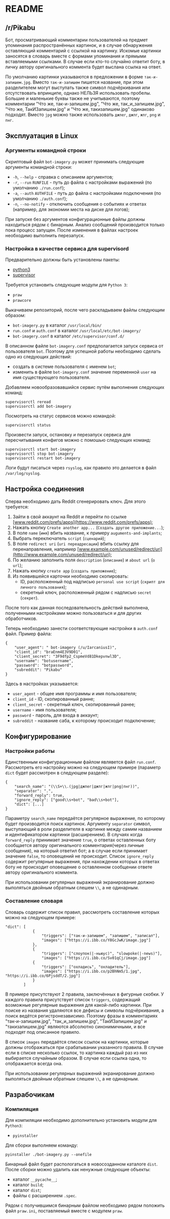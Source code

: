 # README

## /r/Pikabu

Бот, просматривающий комментарии пользователей на предмет упоминания распространённых картинок, и в случае обнаружения оставляющий комментарий с ссылкой на картинку. Искомые картинки заносятся в словарь вместе с формами упоминания и прямыми вставляемыми ссылками. В случае если кто-то случайно ответит боту, в личку автору оригинального коммента будет выслана ссылка на ответ.

По умолчанию картинки указываются в предложении в форме ```так-и-запишем.jpg```. Вместо ```так-и-запишем``` пишется название,  при этом разделителем могут выступать также символ подчёркивания или отсутствовать впринципе, однако НЕЛЬЗЯ использовать пробелы. Большие и маленькие буквы также не учитываются, поэтому комментарии "Что же, так-и-запишем.jpg", "Что же, так_и_запишем.jpg", "Что же, ТакИЗапишем.jpg" и "Что же, такизапишем.jpg" одинаково подходят.  Вместо ```jpg``` можно также использовать ```джпег```, ```джпг```, ```жпг```, ```png``` и ```пнг```.

## Эксплуатация в Linux

### Аргументы командной строки

Скриптовый файл ```bot-imagery.py``` может принимать следующие аргументы командной строки:
 - ```-h```, ```--help``` - справка с описанием аргументов;
 - ```-r```, ```--run``` ```RUNFILE``` - путь до файла с настройками выражений (по умолчанию ```./run.conf```);
 - ```-a```, ```--auth``` ```AUTHFILE``` - путь до файла с настройками подключения (по умолчанию ```./auth.conf```);
 - ```-n```, ```--no-notify``` - отключить сообщения о событиях и ответах (например, для экономии места на диске для логов);

При запуске без аргументов конфигурационные файлы должны находиться рядом с бинарным. Анализ сообщений производится только пока процесс запущен. После изменения в файлах настроек необходимо выполнить перезапуск.

### Настройка в качестве сервиса для supervisord

Предварительно должны быть установлены пакеты:
 - [python3](https://www.python.org/)
 - [supervisor](http://supervisord.org/)

Требуется установить следующие модули для ```Python 3```:
 - ```praw```
 - ```prawcore```

Выкачиваем репозиторий, после чего раскладываем файлы следующим образом:
 - ```bot-imagery.py``` в каталог ```/usr/local/bin/```
 - ```run.conf``` и ```auth.conf``` в каталог ```/usr/local/etc/bot-imagery/```
 - ```bot-imagery.conf``` в каталог ```/etc/supervisor/conf.d/```

В описанном файле ```bot-imagery.conf``` предполагается запуск сервиса от пользователя ```bot```. 
Поэтому для успешной работы необходимо сделать одно из следующих действий:
 - создать в системе пользователя с именем ```bot```;
 - изменить в файле ```bot-imagery.conf``` значение переменной ```user``` на имя существующего пользователя.

Добавляем новообразовавшийся сервис путём выполнения следующих команд:
```
supervisorctl reread
supervisorctl add bot-imagery
```

Посмотреть на статус сервисов можно командой:
```
supervisorctl status
```

Произвести запуск, остановку и перезапуск сервиса для пересчитывания конфигов можно с помошью следующих команд:
```
supervisorctl start bot-imagery
supervisorctl stop bot-imagery
supervisorctl restart bot-imagery
```

Логи будут писаться через ```rsyslog```, как правило это делается в файл ```/var/log/syslog```.

## Настройка соединения

Сперва необходимо дать Reddit сгенерировать ключ. Для этого требуется:
1. Зайти в свой аккаунт на Reddit и перейти по ссылке [www.reddit.com/prefs/apps](https://www.reddit.com/prefs/apps);
1. Нажать кнопку ```Create another app...``` (```Создать другое приложение...```);
1. В поле ```name``` (```имя```) вбить название, к примеру ```auguments-and-implants```;
1. Выбрать переключатель ```script``` (```сценарий```);
1. В поле ```redirect uri``` (```uri переадресации```) вбить ссылку для перенаправления, например [www.example.com/unused/redirect/uri](http://www.example.com/unused/redirect/uri);
1. По желанию заполнить поля ```description``` (```описание```) и ```about url``` (```о url```);
1. Нажать кнопку ```create app``` (```создать приложение```);
1. Из появившейся карточки необходимо скопировать:
    - ID, расположенный под надписью ```personal use script``` (```скрипт для личного пользования```);
    - секретный ключ, расположенный рядом с надписью ```secret``` (```секрет```).

После того как данная последовательность действий выполнена, полученными настройками можно пользоваться и для других обработчиков.

Теперь необходимо занести соответствующие настройки в ```auth.conf``` файл. Пример файла:
```
{
    "user_agent": " bot-imagery (/u/IarcaniusI)",
    "client_id": "braEnm4E3V9D01",
    "client_secret": "3F9dfp2_CspmeVd81Dkepvnwl3D",
    "username": "botusername",
    "password": "botpassword",
    "subreddit": "Pikabu"
}
```
Здесь в настройках указывается:
 - ```user_agent``` - общее имя программы и имя пользователя;
 - ```client_id``` - ID, скопированный ранне;
 - ```client_secret``` - секретный ключ, скопированный ранее;
 - ```username``` - имя пользователя;
 - ```password``` - пароль, для входа в аккаунт;
 - ```subreddit``` - название саба, к которому происходит подключение;

## Конфигурирование

### Настройки работы

Единственным конфигурационным файлом являвется файл ```run.conf```. Рассмотреть его настройку можно на следующем примере (параметр ```dict``` будет рассмотрен в следующем разделе):

```
{
    "search_name": "(\\S+\\.(jpg|джпег|джпг|жпг|png|пнг))",
    "separator": ".",
    "forward_reply": true,
    "ignore_reply": ["good\\s+bot", "bad\\s+bot"],
    "dict": [...]
}
```

Параметру ```search_name``` передаётся регулярное выражение, по которому будет производится поиск картинок.
Аргументу ```separator``` символ, выступающий в роли разделителя в картинке между самим названием и идентификатором картинки (расширением).
В случаях когда ```forward_reply``` принимает значение ```true```,  о ответах оставленных боту сообщается автору оригинального комментария(через личные сообщения), на который ответил бот; а в случае если принимает значение ```false```, то оповещений не происходит.
Список ```ignore_reply``` содержит регулярные выражения, при нахождении которых в ответах боту не происходит оповещение о оставленном сообщении ответе автору оригинального коммента.

При использовании регулярных выражений экранирование должно выполяться двойным обратным слешем ```\\```, а не одинарным.

### Составление словаря

Словарь содержит список правил, рассмотреть составление которых можно на следующем примере:

```
"dict": [
            {
                "triggers": ["так-и-запишем", "запишем", "записал"],
                "images": ["https://i.ibb.co/Y8GcJwK/image.jpg"]
            },
            {
                "triggers": ["слоупок(|-ньюус)", "slowpoke(|-news)"],
                "images": ["https://i.ibb.co/Sv01qCj/image.jpg"]
            {
                "triggers": ["охладись", "охладитель"],
                "images": ["https://i.ibb.co/p2BhNm5/1.jpg", "https://i.ibb.co/6PjsddT/2.jpg"]
            }
        ]
```

В примере присутствуют 2 правила, заключённых в фигурные скобки.
У каждого правила присутствует список ```triggers```, содержащий возможные регулярные выражения для какой-либо картинки. При поиске из названия удаляются все дефисы и символы подчёркивания, а поиск ведётся регистронезависимо. Поэтому фразы в комментариях "так-и-запишем.jpg", "так_и_запишем.jpg", "ТакИЗапишем.jpg" и "такизапишем.jpg" являются абсолютно синонимичными, и все подходят под описанное правило.

В список ```images``` передаётся список ссылок на картинки, которые должны отображаться при срабатывании указанного правила. В случае если в списке несколько ссылок, то картинка каждый раз из них выбирается случайным образом. В случае если ссылка одна, то отображается всегда она.

При использовании регулярных выражений экранирование должно выполяться двойным обратным слешем ```\\```, а не одинарным.

## Разрабочикам

### Компиляция

Для компиляции необходимо дополнительно установить модули для ```Python3```:
 - ```pyinstaller```

Для сборки выполняем команду:
```
pyinstaller ./bot-imagery.py --onefile
```

Бинарный файл будет распологаться в новосозданном каталоге ```dist```.
После сборки можно удалить как ненужные следующие объекты:
- каталог ```__pycache__```;
- каталог ```build```;
- каталог ```dist```;
- файлы с расширением ```.spec```.

Рядом с получившимся бинарным файлом необходимо рядом положить файл ```praw.ini```, поставляемый вместе с модулем ```praw```.
